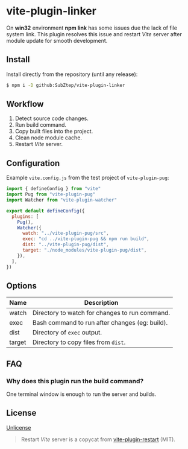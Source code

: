 # vite-plugin-linker

On **win32** environment **npm link** has some issues due the lack of file system link. This plugin resolves this issue and restart _Vite_ server after module update for smooth development.

## Install

Install directly from the repository (until any release):

```sh
$ npm i -D github:SubZtep/vite-plugin-linker
```

## Workflow

1. Detect source code changes.
2. Run build command.
3. Copy built files into the project.
4. Clean node module cache.
5. Restart _Vite_ server.

## Configuration

Example `vite.config.js` from the test project of `vite-plugin-pug`:

```js
import { defineConfig } from "vite"
import Pug from "vite-plugin-pug"
import Watcher from "vite-plugin-watcher"

export default defineConfig({
  plugins: [
    Pug(),
    Watcher({
      watch: "../vite-plugin-pug/src",
      exec: "cd ../vite-plugin-pug && npm run build",
      dist: "../vite-plugin-pug/dist",
      target: "./node_modules/vite-plugin-pug/dist",
    }),
  ],
})
```

## Options

| Name   | Description                                    |
| ------ | ---------------------------------------------- |
| watch  | Directory to watch for changes to run command. |
| exec   | Bash command to run after changes (eg: build). |
| dist   | Directory of `exec` output.                    |
| target | Directory to copy files from `dist`.           |

## FAQ

### Why does this plugin run the build command?

One terminal window is enough to run the server and builds.

## License

[Unlicense](LICENSE)

> Restart _Vite_ server is a copycat from [vite-plugin-restart](https://github.com/antfu/vite-plugin-restart) (MIT).
